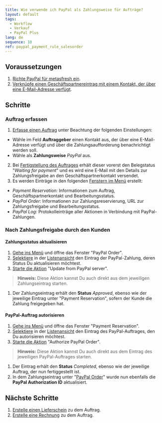 ```yaml
---
title: Wie verwende ich PayPal als Zahlungsweise für Aufträge?
layout: default
tags:
  - Workflow
  - Verkauf
  - PayPal Plus
lang: de
sequence: 10
ref: paypal_payment_rule_salesorder
---
```


## Voraussetzungen
1. [Richte PayPal für metasfresh ein](PayPal_Plus_Einrichtung).
1. [Verknüpfe einen Geschäftspartnereintrag mit einem Kontakt, der über eine E-Mail-Adresse verfügt](GPartner_Nutzer_hinzufuegen).

## Schritte

### Auftrag erfassen
1. [Erfasse einen Auftrag](Auftrag_erfassen) unter Beachtung der folgenden Einstellungen:
  - Wähle im Feld **Auftraggeber** einen Kontakt aus, der über eine E-Mail-Adresse verfügt und über die Zahlungsaufforderung benachrichtigt werden soll.
  - Wähle als **Zahlungsweise** *PayPal* aus.
2. Bei [Fertigstellung des Auftrages](BelegverarbeitungFertigstellen) erhält dieser vorerst den Belegstatus "*Waiting for payment*" und es wird eine E-Mail mit den Details zur Zahlungsfreigabe an den Geschäftspartnerkontakt versendet.
3. Es werden Einträge in den folgenden [Fenstern im Menü](Menu) erstellt:
  - *Payment Reservation:* Informationen zum Auftrag, Geschäftspartnerkontakt und Bearbeitungsstatus.
  - *PayPal Order:* Informationen zur Zahlungsreservierung, URL zur Zahlungsfreigabe und Bearbeitungsstatus.
  - *PayPal Log:* Protokolleinträge aller Aktionen in Verbindung mit PayPal-Zahlungen.

### Nach Zahlungsfreigabe durch den Kunden

#### Zahlungsstatus aktualisieren
1. [Gehe ins Menü](Menu) und öffne das Fenster "PayPal Order".
1. [Selektiere](AuswahlBelege) in der [Listenansicht](Ansichten) den Eintrag der PayPal-Zahlung, deren Status Du aktualisieren möchtest.
1. [Starte die Aktion](AktionStarten) "Update from PayPal server".
 >**Hinweis:** Diese Aktion kannst Du auch direkt aus dem jeweiligen Zahlungseintrag starten.

1. Der Zahlungseintrag erhält den **Status** *Approved*, ebenso wie der jeweilige Eintrag unter "Payment Reservation", sofern der Kunde die Zahlung freigegeben hat.

#### PayPal-Auftrag autorisieren
1. [Gehe ins Menü](Menu) und öffne das Fenster "Payment Reservation".
1. [Selektiere](AuswahlBelege) in der [Listenansicht](Ansichten) den Eintrag des PayPal-Auftrages, den Du autorisieren möchtest.
1. [Starte die Aktion](AktionStarten) "Authorize PayPal Order".
 >**Hinweis:** Diese Aktion kannst Du auch direkt aus dem Eintrag des jeweiligen PayPal-Auftrages starten.

1. Der Eintrag erhält den **Status** *Completed*, ebenso wie der jeweilige Auftrag, der nun fertiggestellt ist.
1. In dem Zahlungseintrag unter "[PayPal Order](Menu)" wurde nun ebenfalls die **PayPal Authorization ID** aktualisiert.

## Nächste Schritte
1. [Erstelle einen Lieferschein](Zu_Auftrag_Lieferschein_erstellen) zu dem Auftrag.
1. [Erstelle eine Rechnung](Zu_Auftrag_Rechnung_erstellen) zu dem Auftrag.
